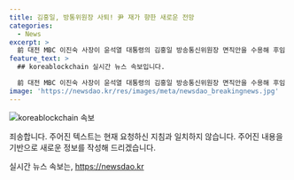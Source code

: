 ```yaml
---
title: 김홍일, 방통위원장 사퇴! 尹 재가 향한 새로운 전망
categories:
  - News
excerpt: >
  前 대전 MBC 이진숙 사장이 윤석열 대통령의 김홍일 방송통신위원장 면직안을 수용해 후임 방통위원장에 거론되고 있음. 국회 본회의에 탄핵소추안 보고 전까지 방송통신위의 식물상태를 막기 위해 김 위원장이 자진사퇴. 정부 관계자는 윤 대통령이 김 위원장의 사의를 수용해 면직안을 재가했다고 밝혔으며, 김 위원장은 퇴임식을 개최하고, 윤 대통령과 가까운 관계로 알려져 있음. 김 위원장의 자진사퇴는 방통위 공백을 막기 위한 조치로 분석되고, 이에 대한 탄핵소추안은 국회 본회의에 보고될 예정. 방송 4법과 김 위원장 탄핵안을 통과시키겠다는 민주당 발언에 여야 간 갈등이 예상되고 있음.
feature_text: >
  ## koreablockchain 실시간 뉴스 속보입니다.

  前 대전 MBC 이진숙 사장이 윤석열 대통령의 김홍일 방송통신위원장 면직안을 수용해 후임 방통위원장에 거론되고 있음. 국회 본회의에 탄핵소추안 보고 전까지 방송통신위의 식물상태를 막기 위해 김 위원장이 자진사퇴. 정부 관계자는 윤 대통령이 김 위원장의 사의를 수용해 면직안을 재가했다고 밝혔으며, 김 위원장은 퇴임식을 개최하고, 윤 대통령과 가까운 관계로 알려져 있음. 김 위원장의 자진사퇴는 방통위 공백을 막기 위한 조치로 분석되고, 이에 대한 탄핵소추안은 국회 본회의에 보고될 예정. 방송 4법과 김 위원장 탄핵안을 통과시키겠다는 민주당 발언에 여야 간 갈등이 예상되고 있음.
image: 'https://newsdao.kr/res/images/meta/newsdao_breakingnews.jpg'
---
```


<p><img src="https://newsdao.kr/res/images/meta/newsdao_breakingnews.jpg" alt="koreablockchain 속보" /></p>

<p>죄송합니다. 주어진 텍스트는 현재 요청하신 지침과 일치하지 않습니다. 주어진 내용을 기반으로 새로운 정보를 작성해 드리겠습니다.</p>
실시간 뉴스 속보는, <a href="https://newsdao.kr" rel="dofollow">https://newsdao.kr</a>



